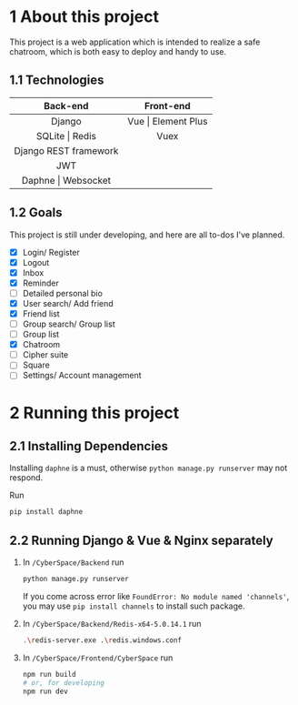 # 1 About this project

This project is a web application which is intended to realize a safe chatroom, which is both easy to deploy and handy to use.

## 1.1 Technologies

|       Back-end        |      Front-end      |
| :-------------------: | :-----------------: |
|        Django         | Vue \| Element Plus |
|    SQLite \| Redis    |        Vuex         |
| Django REST framework |                     |
|          JWT          |                     |
|  Daphne \| Websocket  |                     |

## 1.2 Goals

This project is still under developing, and here are all to-dos I've planned.

- [x] Login/ Register
- [x] Logout
- [x] Inbox
- [x] Reminder
- [ ] Detailed personal bio
- [x] User search/ Add friend
- [x] Friend list
- [ ] Group search/ Group list
- [ ] Group list
- [x] Chatroom
- [ ] Cipher suite
- [ ] Square
- [ ] Settings/ Account management

# 2 Running this project

## 2.1 Installing Dependencies

Installing `daphne` is a must, otherwise `python manage.py runserver` may not respond.

Run

```bash
pip install daphne
```

## 2.2 Running Django & Vue & Nginx separately

1. In `/CyberSpace/Backend` run

    ```bash
    python manage.py runserver
    ```

    If you come across error like `FoundError: No module named 'channels'`, you may use `pip install channels` to install such package.

2. In `/CyberSpace/Backend/Redis-x64-5.0.14.1` run

   ```bash
   .\redis-server.exe .\redis.windows.conf
   ```

3. In `/CyberSpace/Frontend/CyberSpace` run

   ```bash
   npm run build
   # or, for developing
   npm run dev
   ```


